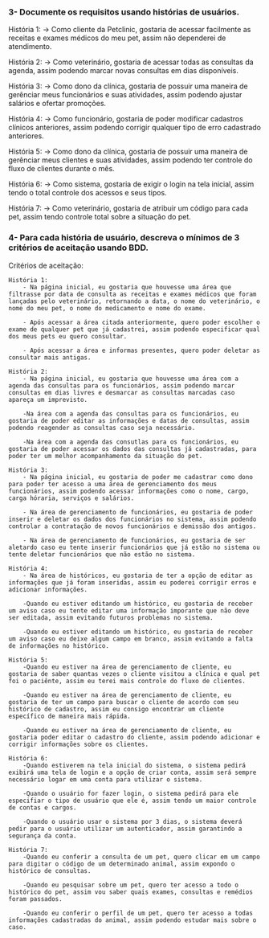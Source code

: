 ### 3- Documente os requisitos usando histórias de usuários.

História 1:
    -> Como cliente da Petclinic, gostaria de acessar facilmente as receitas e exames médicos do meu pet, assim não dependerei de atendimento.

História 2:
    -> Como veterinário, gostaria de acessar todas as consultas da agenda, assim podendo marcar novas consultas em dias disponíveis.
    
História 3:
    -> Como dono da clínica, gostaria de possuir uma maneira de gerênciar meus funcionários e suas atividades, assim podendo ajustar salários e ofertar promoções.
    
História 4:
    -> Como funcionário, gostaria de poder modificar cadastros clínicos anteriores, assim podendo corrigir qualquer tipo de erro cadastrado anteriores.
    
História 5:
    -> Como dono da clínica, gostaria de possuir uma maneira de gerênciar meus clientes e suas atividades, assim podendo ter controle do fluxo de clientes durante o mês.
    
História 6:
    -> Como sistema, gostaria de exigir o login na tela inicial, assim tendo o total controle dos acessos e seus tipos.

História 7:
    -> Como veterinário, gostaria de atribuir um código para cada pet, assim tendo controle total sobre a situação do pet.

### 4- Para cada história de usuário, descreva o mínimos de 3 critérios de aceitação usando BDD. 

Critérios de aceitação:

    História 1:
        - Na página inicial, eu gostaria que houvesse uma área que filtrasse por data de consulta as receitas e exames médicos que foram lançadas pelo veterinário, retornando a data, o nome do veterinário, o nome do meu pet, o nome do medicamento e nome do exame.

        - Após acessar a área citada anteriormente, quero poder escolher o exame de qualquer pet que já cadastrei, assim podendo especificar qual dos meus pets eu quero consultar.

        - Após acessar a área e informas presentes, quero poder deletar as consultar mais antigas.

    História 2:
        - Na página inicial, eu gostaria que houvesse uma área com a agenda das consultas para os funcionários, assim podendo marcar consultas em dias livres e desmarcar as consultas marcadas caso apareça um imprevisto.

        -Na área com a agenda das consultas para os funcionários, eu gostaria de poder editar as informações e datas de consultas, assim podendo reagender as consultas caso seja necessário.

        -Na área com a agenda das consutlas para os funcionários, eu gostaria de poder acessar os dados das consultas já cadastradas, para poder ter um melhor acompanhamento da situação do pet.

    História 3:
        - Na página inicial, eu gostaria de poder me cadastrar como dono para poder ter acesso a uma área de gerenciamento dos meus funcionários, assim podendo acessar informações como o nome, cargo, carga hóraria, serviços e salários.

        - Na área de gerenciamento de funcionários, eu gostaria de poder inserir e deletar os dados dos funcionários no sistema, assim podendo controlar a contratação de novos funcionários e demissão dos antigos.

        - Na área de gerenciamento de funcionários, eu gostaria de ser aletardo caso eu tente inserir funcionários que já estão no sistema ou tente deletar funcionários que não estão no sistema.
        
    História 4:
        - Na área de históricos, eu gostaria de ter a opção de editar as informações que já foram inseridas, assim eu poderei corrigir erros e adicionar informações.
        
        -Quando eu estiver editando um histórico, eu gostaria de receber um aviso caso eu tente editar uma informação imporante que não deve ser editada, assim evitando futuros problemas no sistema.
        
        -Quando eu estiver editando um histórico, eu gostaria de receber um aviso caso eu deixe algum campo em branco, assim evitando a falta de informações no histórico. 
        
    História 5:
        -Quando eu estiver na área de gerenciamento de cliente, eu gostaria de saber quantas vezes o cliente visitou a clínica e qual pet foi o paciênte, assim eu terei mais controle do fluxo de clientes.
        
        -Quando eu estiver na área de gerenciamento de cliente, eu gostaria de ter um campo para buscar o cliente de acordo com seu histórico de cadastro, assim eu consigo encontrar um cliente específico de maneira mais rápida.
        
        -Quando eu estiver na área de gerenciamento de cliente, eu gostaria poder editar o cadastro do cliente, assim podendo adicionar e corrigir informações sobre os clientes. 
        
    História 6:
        -Quando estiverem na tela inicial do sistema, o sistema pedirá exibirá uma tela de login e a opção de criar conta, assim será sempre necessário logar em uma conta para utilizar o sistema.
        
        -Quando o usuário for fazer login, o sistema pedirá para ele especifiar o tipo de usuário que ele é, assim tendo um maior controle de contas e cargos.
        
        -Quando o usuário usar o sistema por 3 dias, o sistema deverá pedir para o usuário utilizar um autenticador, assim garantindo a segurança da conta. 
        
    História 7:
        -Quando eu conferir a consulta de um pet, quero clicar em um campo para digitar o código de um determinado animal, assim expondo o histórico de consultas.
        
        -Quando eu pesquisar sobre um pet, quero ter acesso a todo o histórico do pet, assim vou saber quais exames, consultas e remédios foram passados.
                
        -Quando eu conferir o perfil de um pet, quero ter acesso a todas informações cadastradas do animal, assim podendo estudar mais sobre o caso.

